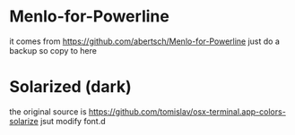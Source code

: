 

# Menlo-for-Powerline
it comes from https://github.com/abertsch/Menlo-for-Powerline
just do a backup so copy to here

# Solarized (dark)
the original source is https://github.com/tomislav/osx-terminal.app-colors-solarize
jsut modify font.d
